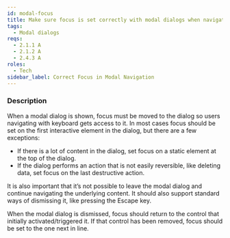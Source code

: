 ```yaml
---
id: modal-focus
title: Make sure focus is set correctly with modal dialogs when navigating with keyboard
tags:
  - Modal dialogs
reqs:
  - 2.1.1 A
  - 2.1.2 A
  - 2.4.3 A
roles:
  - Tech
sidebar_label: Correct Focus in Modal Navigation
---
```


### Description

When a modal dialog is shown, focus must be moved to the dialog so users navigating with keyboard gets access to it. In most cases focus should be set on the first interactive element in the dialog, but there are a few exceptions:

- If there is a lot of content in the dialog, set focus on a static element at the top of the dialog.
- If the dialog performs an action that is not easily reversible, like deleting data, set focus on the last destructive action.

It is also important that it’s not possible to leave the modal dialog and continue navigating the underlying content. It should also support standard ways of dismissing it, like pressing the Escape key.

When the modal dialog is dismissed, focus should return to the control that initially activated/triggered it. If that control has been removed, focus should be set to the one next in line.
